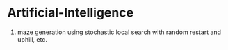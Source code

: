 # Artificial-Intelligence
1. maze generation using stochastic local search with random restart and uphill, etc.
